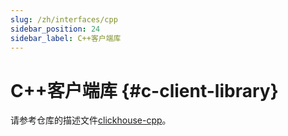 ```yaml
---
slug: /zh/interfaces/cpp
sidebar_position: 24
sidebar_label: C++客户端库
---
```


# C++客户端库 {#c-client-library}

请参考仓库的描述文件[clickhouse-cpp](https://github.com/ClickHouse/clickhouse-cpp)。


